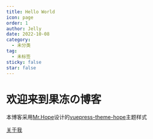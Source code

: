 ```yaml
---
title: Hello World
icon: page
order: 1
author: Jelly
date: 2022-10-08
category:
  - 未分类
tag:
  - 未标签
sticky: false
star: false
---
```


# 欢迎来到果冻の博客

本博客采用[Mr.Hope](https://mrhope.site/)设计的[vuepress-theme-hope](https://github.com/vuepress-theme-hope/vuepress-theme-hope)主题样式

[关于我](/intro.md)
